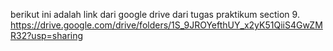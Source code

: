 berikut ini adalah link dari google drive dari tugas praktikum section 9.
https://drive.google.com/drive/folders/1S_9JROYefthUY_x2yK51QiiS4GwZMR32?usp=sharing
